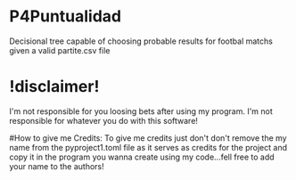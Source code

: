# P4Puntualidad
Decisional tree capable of choosing probable results for footbal matchs given a valid partite.csv file

# !disclaimer!
I'm not responsible for you loosing bets after using my program.
I'm not responsible for whatever you do with this software!

#How to give me Credits:
To give me credits just don't don't remove the my name from the pyproject1.toml file as it serves as credits for the project and copy it in the program you wanna create using my code...fell free to add your name to the authors!

